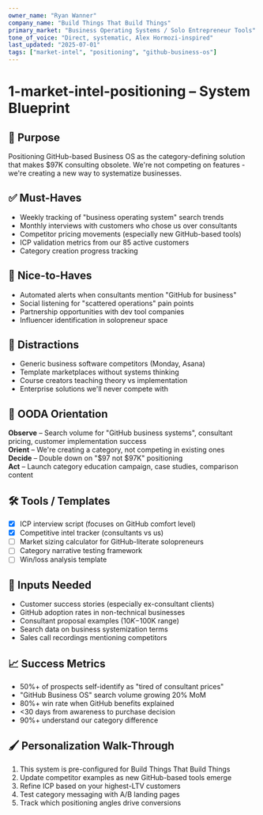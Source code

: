 ```yaml
---
owner_name: "Ryan Wanner"
company_name: "Build Things That Build Things"
primary_market: "Business Operating Systems / Solo Entrepreneur Tools"
tone_of_voice: "Direct, systematic, Alex Hormozi-inspired"
last_updated: "2025-07-01"
tags: ["market-intel", "positioning", "github-business-os"]
---
```


# 1-market-intel-positioning – System Blueprint

## 🧠 Purpose
Positioning GitHub-based Business OS as the category-defining solution that makes $97K consulting obsolete. We're not competing on features - we're creating a new way to systematize businesses.

## ✅ Must-Haves
* Weekly tracking of "business operating system" search trends
* Monthly interviews with customers who chose us over consultants
* Competitor pricing movements (especially new GitHub-based tools)
* ICP validation metrics from our 85 active customers
* Category creation progress tracking

## 🌟 Nice-to-Haves
* Automated alerts when consultants mention "GitHub for business"
* Social listening for "scattered operations" pain points
* Partnership opportunities with dev tool companies
* Influencer identification in solopreneur space

## 🧨 Distractions
* Generic business software competitors (Monday, Asana)
* Template marketplaces without systems thinking
* Course creators teaching theory vs implementation
* Enterprise solutions we'll never compete with

## 🧭 OODA Orientation
**Observe** – Search volume for "GitHub business systems", consultant pricing, customer implementation success  
**Orient** – We're creating a category, not competing in existing ones  
**Decide** – Double down on "$97 not $97K" positioning  
**Act** – Launch category education campaign, case studies, comparison content

## 🛠 Tools / Templates
- [x] ICP interview script (focuses on GitHub comfort level)
- [x] Competitive intel tracker (consultants vs us)
- [ ] Market sizing calculator for GitHub-literate solopreneurs
- [ ] Category narrative testing framework
- [ ] Win/loss analysis template

## 📌 Inputs Needed
* Customer success stories (especially ex-consultant clients)
* GitHub adoption rates in non-technical businesses
* Consultant proposal examples ($10K-$100K range)
* Search data on business systemization terms
* Sales call recordings mentioning competitors

## 📈 Success Metrics
* 50%+ of prospects self-identify as "tired of consultant prices"
* "GitHub Business OS" search volume growing 20% MoM
* 80%+ win rate when GitHub benefits explained
* <30 days from awareness to purchase decision
* 90%+ understand our category difference

## 🖌 Personalization Walk-Through
1. This system is pre-configured for Build Things That Build Things
2. Update competitor examples as new GitHub-based tools emerge
3. Refine ICP based on your highest-LTV customers
4. Test category messaging with A/B landing pages
5. Track which positioning angles drive conversions